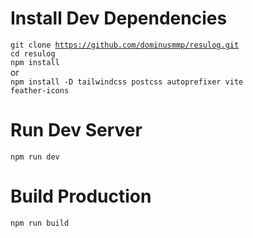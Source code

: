 # Install Dev Dependencies
<code>git clone https://github.com/dominusmmp/resulog.git</code><br />
<code>cd resulog</code><br />
<code>npm install</code><br />
or<br />
<code>npm install -D tailwindcss postcss autoprefixer vite feather-icons</code>

# Run Dev Server
<code>npm run dev</code>

# Build Production
<code>npm run build</code>
